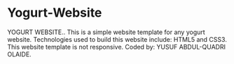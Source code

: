 # Yogurt-Website
YOGURT WEBSITE..
This is a simple website template for any yogurt website.
Technologies used to build this website include: HTML5 and CSS3.
This website template is not responsive.
Coded by: YUSUF ABDUL-QUADRI OLAIDE.
